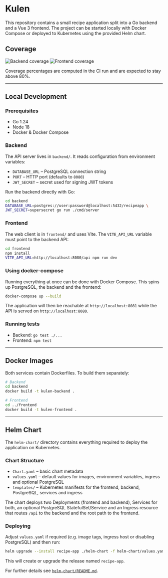 # Kulen

This repository contains a small recipe application split into a Go backend and a Vue 3 frontend. The project can be started locally with Docker Compose or deployed to Kubernetes using the provided Helm chart.

## Coverage

![Backend coverage](https://img.shields.io/badge/backend-80%25-brightgreen)
![Frontend coverage](https://img.shields.io/badge/frontend-100%25-brightgreen)

Coverage percentages are computed in the CI run and are expected to stay above 80%.

---

## Local Development

### Prerequisites

- Go 1.24
- Node 18
- Docker & Docker Compose

### Backend

The API server lives in `backend/`. It reads configuration from environment variables:

- `DATABASE_URL` – PostgreSQL connection string
- `PORT` – HTTP port (defaults to `8080`)
- `JWT_SECRET` – secret used for signing JWT tokens

Run the backend directly with Go:

```bash
cd backend
DATABASE_URL=postgres://user:password@localhost:5432/recipeapp \
JWT_SECRET=supersecret go run ./cmd/server
```

### Frontend

The web client is in `frontend/` and uses Vite. The `VITE_API_URL` variable must point to the backend API:

```bash
cd frontend
npm install
VITE_API_URL=http://localhost:8080/api npm run dev
```

### Using docker-compose

Running everything at once can be done with Docker Compose. This spins up PostgreSQL, the backend and the frontend:

```bash
docker-compose up --build
```

The application will then be reachable at `http://localhost:8081` while the API is served on `http://localhost:8080`.

### Running tests

- Backend: `go test ./...`
- Frontend: `npm test`

---

## Docker Images

Both services contain Dockerfiles. To build them separately:

```bash
# Backend
cd backend
docker build -t kulen-backend .

# Frontend
cd ../frontend
docker build -t kulen-frontend .
```

---

## Helm Chart

The `helm-chart/` directory contains everything required to deploy the application on Kubernetes.

### Chart Structure

- `Chart.yaml` – basic chart metadata
- `values.yaml` – default values for images, environment variables, ingress and optional PostgreSQL
- `templates/` – Kubernetes manifests for the frontend, backend, PostgreSQL, services and ingress

The chart deploys two Deployments (frontend and backend), Services for both, an optional PostgreSQL StatefulSet/Service and an Ingress resource that routes `/api` to the backend and the root path to the frontend.

### Deploying

Adjust `values.yaml` if required (e.g. image tags, ingress host or disabling PostgreSQL) and then run:

```bash
helm upgrade --install recipe-app ./helm-chart -f helm-chart/values.yaml
```

This will create or upgrade the release named `recipe-app`.

For further details see [`helm-chart/README.md`](helm-chart/README.md).

